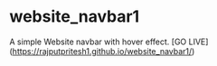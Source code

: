 # website_navbar1
A simple Website navbar with hover effect.
[GO LIVE] (https://rajputpritesh1.github.io/website_navbar1/)
